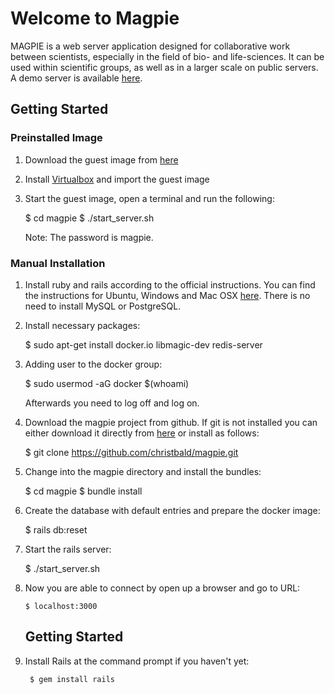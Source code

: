 # Welcome to Magpie

MAGPIE is a web server application designed for collaborative work between
scientists, especially in the field of bio- and life-sciences.
It can be used within scientific groups, as well as in a larger scale
on public servers. A demo server is available
[here](https://magpie.imb.medizin.tu-dresden.de).

## Getting Started

### Preinstalled Image

1. Download the guest image from [here](https://magpie.imb.medizin.tu-dresden.de/magpie-image.zip)

2. Install [Virtualbox](https://www.virtualbox.org/wiki/Downloads) and import the guest image

3. Start the guest image, open a terminal and run the following:

    $ cd magpie
    $ ./start_server.sh

    Note: The password is magpie.

### Manual Installation

1. Install ruby and rails according to the official instructions. You can find the instructions for Ubuntu, Windows and Mac OSX
    [here](https://gorails.com/setup). There is no need
       to install MySQL or PostgreSQL.

2. Install necessary packages:

    $ sudo apt-get install docker.io libmagic-dev redis-server

3. Adding user to the docker group:

    $ sudo usermod -aG docker $(whoami)

   Afterwards you need to log off and log on.

4. Download the magpie project from github. If git is not installed you can
   either download it directly from [here](https://github.com/christbald/magpie/archive/master.zip) or install as follows:

    $ git clone https://github.com/christbald/magpie.git

5. Change into the magpie directory and install the bundles:

    $ cd magpie
    $ bundle install

6. Create the database with default entries and prepare the docker image:

    $ rails db:reset

7. Start the rails server:

    $ ./start_server.sh

8. Now you are able to connect by open up a browser and go to URL:

       $ localhost:3000
    
    ## Getting Started

1. Install Rails at the command prompt if you haven't yet:

        $ gem install rails
